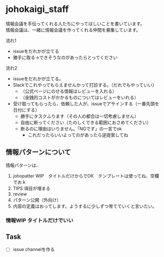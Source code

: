 # johokaigi_staff

情報会議を手伝ってくれる人たちにやってほしいことを書いています。  
情報会議は、一緒に情報会議を作ってくれる仲間を募集しています。

流れ1

- issueをだれかが立てる
- 勝手に取る→できそうなのがあったらとってください

流れ2

- issueをだれかが立てる。
- Slackでこれやってもらえませんかって打診する。（だれでもやっていい）
  - （公式ページにのせる情報はレビューを入れる）
  - （金銭的コストがかかるものについてはレビューをいれる）
- 受け取ってもらったら、依頼した人が、issueでアサインする（一番先頭を日付にする）
  - 勝手にタスクふります（その人の都合は一切考慮しません）
  - 自由に断ってください（たのしくできる範囲におさめてください）
  - 断るのに理由はいりません。「NGです」の一言でok
    - これだったらいいよってのがあったら逆提案してね

## 情報パターンについて

情報パターンは、

1. johopatter WIP　タイトルだけからでOK　テンプレートは使ってね、空欄でおｋ
2. TIPS 項目が埋まる
3. review
4. パターン公開（外向け）
5. 内容の定義はおってします。ようするに少しずつ育てていくと言いたい。

### 情報WIP タイトルだけでいい


## Task

- [ ] issue channelを作る
